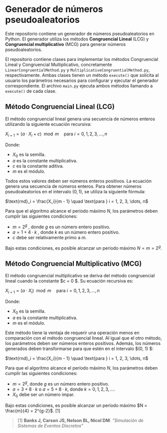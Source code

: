 # Generador de números pseudoaleatorios
Este repositorio contiene un generador de números pseudoaleatorios en Python. El generador utiliza los métodos
**Congruencial Lineal** (LCG) y **Congruencial multiplicativo** (MCG) para generar números pseudoaleatorios.

El repositorio contiene clases para implementar los métodos Congruencial Lineal y Congruencial Multiplicativo,
concretamente `LinearCongruentialMethod.py` y `MultiplicativeCongruentialMethod.py`, respectivamente. Ambas clases
tienen un método `execute()` que solicita al usuario los parámetros necesarios para configurar y ejecutar
el generador correspondiente. El archivo `main.py` ejecuta ambos métodos llamando a `execute()` de cada clase.

## Método Congruencial Lineal (LCG)
El método congruencial lineal genera una secuencia de números enteros utilizando la siguiente ecuación recursiva:

$X_{i+1} = (a \cdot X_i + c) \mod m \quad \text{para } i = 0, 1, 2, 3, \dots, n$

Donde:
- $X_0$ es la semilla.
- $a$ es la constante multiplicativa.
- $c$ es la constante aditiva.
- $m$ es el módulo.

Todos estos valores deben ser números enteros positivos. La ecuación genera una secuencia de números enteros. Para
obtener números pseudoaleatorios en el intervalo $(0, 1)$, se utiliza la siguiente fórmula:

$\text{rnd}_i = \frac{X_i}{m - 1} \quad \text{para } i = 1, 2, 3, \dots, n$

Para que el algoritmo alcance el período máximo $N$, los parámetros deben cumplir las siguientes condiciones:
- $m = 2^g$ , donde $g$ es un número entero positivo.
- $a = 1 + 4 \cdot k$ , donde $k$ es un número entero positivo.
- $c$ debe ser relativamente primo a $m$.

Bajo estas condiciones, es posible alcanzar un período máximo $N = m = 2^g$.

## Método Congruencial Multiplicativo (MCG)
El método congruencial multiplicativo se deriva del método congruencial lineal cuando la constante $c = 0 $. Su ecuación recursiva es:

$X_{i+1} = (a \cdot X_i) \mod m \quad \text{para } i = 0, 1, 2, 3, \dots, n$

Donde:
- $X_0$ es la semilla.
- $a$ es la constante multiplicativa.
- $m$ es el módulo.

Este método tiene la ventaja de requerir una operación menos en comparación con el método congruencial lineal. Al igual que el otro método, los parámetros deben ser números enteros positivos. Además, los números generados deben transformarse para que estén en el intervalo $(0, 1) $:

$\text{rnd}_i = \frac{X_i}{m - 1} \quad \text{para } i = 1, 2, 3, \dots, n$

Para que el algoritmo alcance el período máximo $N$, los parámetros deben cumplir las siguientes condiciones:
- $m = 2^g$, donde $g$ es un número entero positivo.
- $a = 3 + 8 \cdot k$ o $a = 5 + 8 \cdot k$, donde $k = 0, 1, 2, 3, \dots$.
- $X_0$ debe ser un número impar.

Bajo estas condiciones, es posible alcanzar un período máximo $N = \frac{m}{4} = 2^{g-2}$. [1]
> [1] **Banks J, Carson JS, Nelson BL, Nicol DM**: *“Simulación de Sistemas de Eventos Discretos”*
